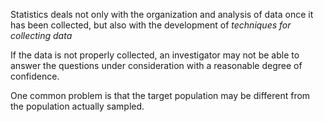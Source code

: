 Statistics deals not only with the organization and analysis of data once it has been collected, but also with the development of *techniques for collecting data*

If the data is not properly collected, an investigator may not be able to answer the questions under consideration with a reasonable degree of confidence.

One common problem is that the target population may be different from the population actually sampled.

